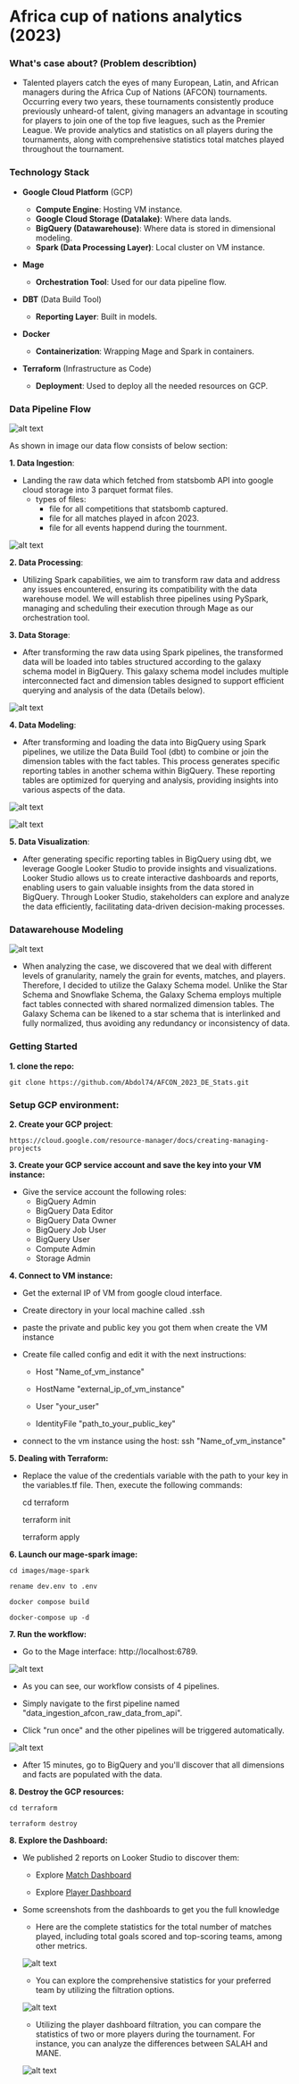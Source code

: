 # Africa cup of nations analytics (2023)

### What's case about? (Problem describtion)

- Talented players catch the eyes of many European, Latin, and African managers    during the Africa Cup of Nations (AFCON) tournaments. Occurring every two years, these tournaments consistently produce previously unheard-of talent, giving managers an advantage in scouting for players to join one of the top five leagues, such as the Premier League. We provide analytics and statistics on all players during the tournaments, along with comprehensive statistics total matches played throughout the tournament.


### Technology Stack

- **Google Cloud Platform** (GCP)
    - **Compute Engine**: Hosting VM instance.
    - **Google Cloud Storage (Datalake)**: Where data lands.
    - **BigQuery (Datawarehouse)**: Where data is stored in dimensional modeling.
    - **Spark (Data Processing Layer)**: Local cluster on VM instance.

- **Mage**
    - **Orchestration Tool**: Used for our data pipeline flow.

- **DBT** (Data Build Tool)
    - **Reporting Layer**: Built in models.

- **Docker**
    - **Containerization**: Wrapping Mage and Spark in containers.

- **Terraform** (Infrastructure as Code)
    - **Deployment**: Used to deploy all the needed resources on GCP.



### Data Pipeline Flow

![alt text](resources/image.png)

As shown in image our data flow consists of below section:

**1. Data Ingestion**:
- Landing the raw data which fetched from statsbomb API into google cloud storage into 3 parquet format files.
    - types of files: 
        - file for all competitions that statsbomb captured.
        - file for all matches played in afcon 2023.
        - file for all events happend during the tournment.



![alt text](resources/image-1.png)

**2. Data Processing**:

-   Utilizing Spark capabilities, we aim to transform raw data and address any issues encountered, ensuring its compatibility with the data warehouse model. We will establish three pipelines using PySpark, managing and scheduling their execution through Mage as our orchestration tool.


**3. Data Storage**:

- After transforming the raw data using Spark pipelines, the transformed data will be loaded into tables structured according to the galaxy schema model in BigQuery. This galaxy schema model includes multiple interconnected fact and dimension tables designed to support efficient querying and analysis of the data (Details below). 


![alt text](resources/image-3.png)



**4. Data Modeling**:

-   After transforming and loading the data into BigQuery using Spark pipelines, we utilize the Data Build Tool (dbt) to combine or join the dimension tables with the fact tables. This process generates specific reporting tables in another schema within BigQuery. These reporting tables are optimized for querying and analysis, providing insights into various aspects of the data.

![alt text](resources/event_fact_reproting_dbt.PNG)

![alt text](resources/match_fact_reporting.PNG)



**5. Data Visualization**:

-   After generating specific reporting tables in BigQuery using dbt, we leverage Google Looker Studio to provide insights and visualizations. Looker Studio allows us to create interactive dashboards and reports, enabling users to gain valuable insights from the data stored in BigQuery. Through Looker Studio, stakeholders can explore and analyze the data efficiently, facilitating data-driven decision-making processes.



### Datawarehouse Modeling

![alt text](resources/datawarehouse_model_galaxy_schema.jpg)


- When analyzing the case, we discovered that we deal with different levels of granularity, namely the grain for events, matches, and players. Therefore, I decided to utilize the Galaxy Schema model. Unlike the Star Schema and Snowflake Schema, the Galaxy Schema employs multiple fact tables connected with shared normalized dimension tables. The Galaxy Schema can be likened to a star schema that is interlinked and fully normalized, thus avoiding any redundancy or inconsistency of data.


### Getting Started

**1. clone the repo:**

    git clone https://github.com/Abdol74/AFCON_2023_DE_Stats.git

### Setup GCP environment:

**2. Create your GCP project**:

    https://cloud.google.com/resource-manager/docs/creating-managing-projects

**3. Create your GCP service account and save the key into your VM instance:**

- Give the service account the following roles:
    - BigQuery Admin
    - BigQuery Data Editor
    - BigQuery Data Owner
    - BigQuery Job User
    - BigQuery User
    - Compute Admin
    - Storage Admin


**4. Connect to VM instance:**

- Get the external IP of VM from google cloud interface.
- Create directory in your local machine called .ssh 
- paste the private and public key you got them when create the VM instance
- Create file called config and edit it with the next instructions:

    -   Host "Name_of_vm_instance"

    -   HostName "external_ip_of_vm_instance"

    -    User "your_user"

    -   IdentityFile "path_to_your_public_key"

- connect to the vm instance using the host:
    ssh "Name_of_vm_instance"

**5. Dealing with Terraform:**
- Replace the value of the credentials variable with the path to your key in the variables.tf file. Then, execute the following commands:

    cd terraform

    terraform init

    terraform apply


**6. Launch our mage-spark image:**

    cd images/mage-spark

    rename dev.env to .env
    
    docker compose build

    docker-compose up -d



**7. Run the workflow:**

- Go to the Mage interface: http://localhost:6789.

![alt text](resources/mage_workflow.PNG)


- As you can see, our workflow consists of 4 pipelines.

- Simply navigate to the first pipeline named "data_ingestion_afcon_raw_data_from_api".
- Click "run once" and the other pipelines will be triggered automatically.

![alt text](resources/mage_first_trigger_pipeline.PNG)


- After 15 minutes, go to BigQuery and you'll discover that all dimensions and facts are populated with the data.


**8. Destroy the GCP resources:**

    cd terraform

    terraform destroy 



**8. Explore the Dashboard:**

 - We published 2 reports on Looker Studio to discover them:

    - Explore [Match Dashboard](https://lookerstudio.google.com/reporting/0ced8dfa-cf0e-4c69-ae6f-16703cfaca2c/page/KPfwD)

    - Explore [Player Dashboard](https://lookerstudio.google.com/reporting/4193639b-ecd7-42c0-aa59-2d0c30e83eea/page/NmfwD)



- Some screenshots from the dashboards to get you the full knowledge

    - Here are the complete statistics for the total number of matches played, including total goals scored and top-scoring teams, among other metrics. 

    ![alt text](resources/match_visualization_1.PNG)


    - You can explore the comprehensive statistics for your preferred team by utilizing the filtration options.

    ![alt text](resources/egypt_visualization.PNG)



    - Utilizing the player dashboard filtration, you can compare the statistics of two or more players during the tournament. For instance, you can analyze the differences between SALAH and MANE.


    ![alt text](resources/salah%20vs%20mane%201.PNG)